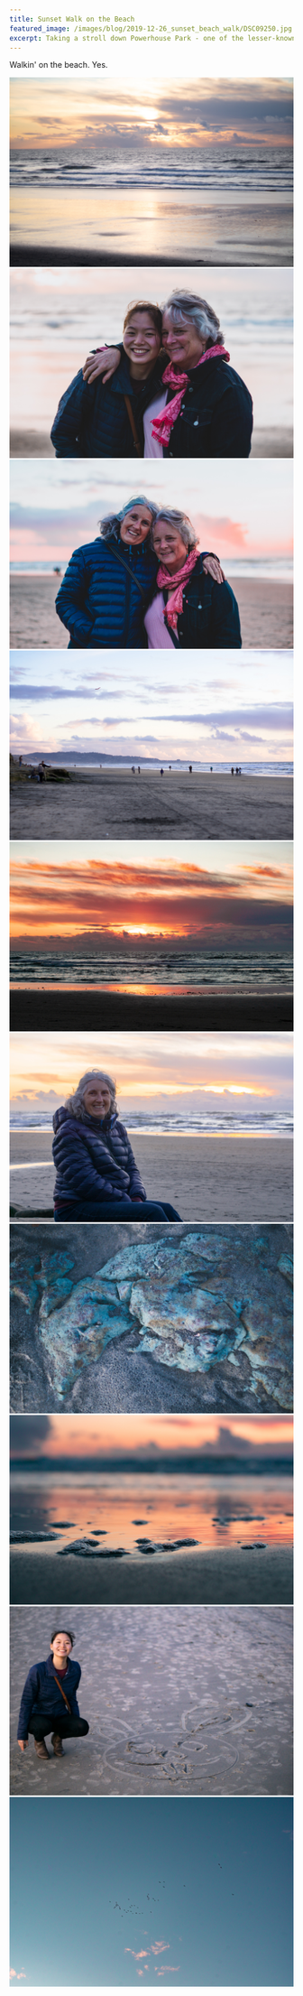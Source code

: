 ```yaml
---
title: Sunset Walk on the Beach
featured_image: /images/blog/2019-12-26_sunset_beach_walk/DSC09250.jpg
excerpt: Taking a stroll down Powerhouse Park - one of the lesser-known beaches in San Diego.
---
```


Walkin' on the beach. Yes.

<div class='gallery' data-columns='2'>
    <img src='/images/blog/2019-12-26_sunset_beach_walk/DSC09200.jpg'>
    <img src='/images/blog/2019-12-26_sunset_beach_walk/DSC09203.jpg'>
    <img src='/images/blog/2019-12-26_sunset_beach_walk/DSC09210.jpg'>
    <img src='/images/blog/2019-12-26_sunset_beach_walk/DSC09214.jpg'>
    <img src='/images/blog/2019-12-26_sunset_beach_walk/DSC09223.jpg'>
    <img src='/images/blog/2019-12-26_sunset_beach_walk/DSC09230.jpg'>
    <img src='/images/blog/2019-12-26_sunset_beach_walk/DSC09242.jpg'>
    <img src='/images/blog/2019-12-26_sunset_beach_walk/DSC09250.jpg'>
    <img src='/images/blog/2019-12-26_sunset_beach_walk/DSC09278.jpg'>
    <img src='/images/blog/2019-12-26_sunset_beach_walk/DSC09279.jpg'>
</div>